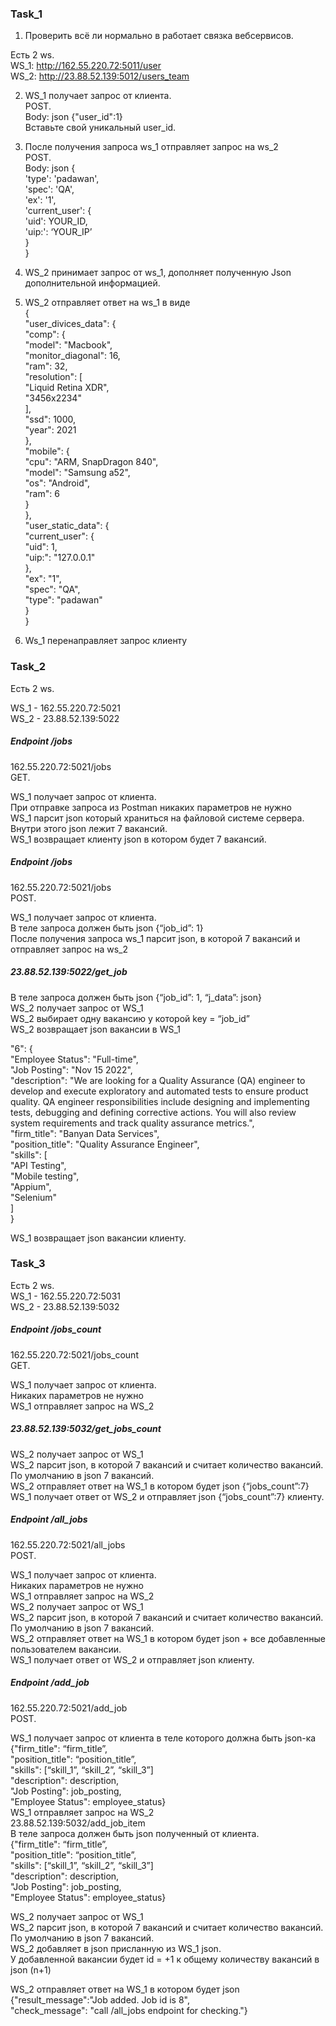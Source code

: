 ### Task_1  

1. Проверить всё ли нормально в работает связка вебсервисов.  

Есть 2 ws.  
   WS_1: http://162.55.220.72:5011/user  
   WS_2: http://23.88.52.139:5012/users_team  

2. WS_1 получает запрос от клиента.   
    POST.  
    Body: json {"user_id":1}  
    Вставьте свой уникальный user_id.
     
3. После получения запроса ws_1 отправляет запрос на ws_2  
   POST.  
   Body: json {  
               'type': 'padawan',  
               'spec': 'QA',   
               'ex': '1',   
               'current_user': {  
                                'uid': YOUR_ID,   
                                'uip:': ‘YOUR_IP’  
                                }  
               }  
     
4. WS_2 принимает запрос от ws_1, дополняет полученную Json дополнительной информацией.  
5. WS_2 отправляет ответ на ws_1 в виде  
   {  
   "user_divices_data": {  
   "comp": {  
   "model": "Macbook",  
   "monitor_diagonal": 16,  
   "ram": 32,  
   "resolution": [  
   "Liquid Retina XDR",  
   "3456x2234"  
   ],  
   "ssd": 1000,  
   "year": 2021  
   },  
   "mobile": {  
   "cpu": "ARM, SnapDragon 840",  
   "model": "Samsung a52",  
   "os": "Android",  
   "ram": 6  
   }  
   },  
   "user_static_data": {  
   "current_user": {  
   "uid": 1,  
   "uip:": "127.0.0.1"  
   },  
   "ex": "1",  
   "spec": "QA",  
   "type": "padawan"  
   }  
   }  
   
6. Ws_1 перенаправляет запрос клиенту

### Task_2

Есть 2 ws.  

WS_1 - 162.55.220.72:5021  
WS_2 - 23.88.52.139:5022  
  
  
##### Endpoint /jobs  
162.55.220.72:5021/jobs  
GET.

WS_1 получает запрос от клиента.  
При отправке запроса из Postman никаких параметров не нужно  
WS_1 парсит json который храниться на файловой системе сервера. Внутри этого json лежит 7 вакансий.  
WS_1 возвращает клиенту json в котором будет 7 вакансий.  


##### Endpoint /jobs
162.55.220.72:5021/jobs  
POST.  

WS_1 получает запрос от клиента.  
В теле запроса должен быть json {“job_id”: 1}  
После получения запроса ws_1 парсит json, в которой 7 вакансий и отправляет запрос на ws_2

##### 23.88.52.139:5022/get_job  

В теле запроса должен быть json {“job_id”: 1, “j_data”: json}  
WS_2 получает запрос от WS_1  
WS_2 выбирает одну вакансию у которой key = “job_id”  
WS_2 возвращает json вакансии в WS_1  

"6": {  
"Employee Status": "Full-time",  
"Job Posting": "Nov 15 2022",  
"description": "We are looking for a Quality Assurance (QA) engineer to develop and execute exploratory and automated tests to ensure product quality. QA engineer responsibilities include designing and implementing tests, debugging and defining corrective actions. You will also review system requirements and track quality assurance metrics.",  
"firm_title": "Banyan Data Services",  
"position_title": "Quality Assurance Engineer",  
"skills": [  
"API Testing",  
"Mobile testing",  
"Appium",  
"Selenium"  
]  
}  

WS_1 возвращает json вакансии клиенту.  


### Task_3  

Есть 2 ws.  
WS_1 - 162.55.220.72:5031  
WS_2 - 23.88.52.139:5032  


##### Endpoint /jobs_count  
162.55.220.72:5021/jobs_count  
GET.  

WS_1 получает запрос от клиента.  
Никаких параметров не нужно  
WS_1 отправляет запрос на WS_2  

##### 23.88.52.139:5032/get_jobs_count  

WS_2 получает запрос от WS_1  
WS_2 парсит json, в которой 7 вакансий и считает количество вакансий. По умолчанию в json 7 вакансий.  
WS_2 отправляет ответ на WS_1 в котором будет json {“jobs_count”:7}  
WS_1 получает ответ от WS_2 и отправляет json {“jobs_count”:7} клиенту.  


##### Endpoint /all_jobs  
162.55.220.72:5021/all_jobs  
POST.  

WS_1 получает запрос от клиента.  
Никаких параметров не нужно  
WS_1 отправляет запрос на WS_2  
WS_2 получает запрос от WS_1  
WS_2 парсит json, в которой 7 вакансий и считает количество вакансий. По умолчанию в json 7 вакансий.  
WS_2 отправляет ответ на WS_1 в котором будет json + все добавленные пользователем вакансии.  
WS_1 получает ответ от WS_2 и отправляет json клиенту.  

  
##### Endpoint /add_job  
162.55.220.72:5021/add_job  
POST.  

WS_1 получает запрос от клиента в теле которого должна быть json-ка  
{"firm_title": “firm_title”,  
"position_title": “position_title”,  
"skills": [“skill_1”, “skill_2”, “skill_3”]  
"description": description,  
"Job Posting": job_posting,  
"Employee Status": employee_status}  
WS_1 отправляет запрос на WS_2  
23.88.52.139:5032/add_job_item  
В теле запроса должен быть json полученный от клиента.  
{"firm_title": “firm_title”,  
"position_title": “position_title”,  
"skills": [“skill_1”, “skill_2”, “skill_3”]  
"description": description,  
"Job Posting": job_posting,  
"Employee Status": employee_status}  

WS_2 получает запрос от WS_1  
WS_2 парсит json, в которой 7 вакансий и считает количество вакансий. По умолчанию в json 7 вакансий.  
WS_2 добавляет в json присланную из WS_1 json.  
У добавленной вакансии будет id = +1 к общему количеству вакансий в json (n+1)  
  
WS_2 отправляет ответ на WS_1 в котором будет json  
{"result_message":"Job added. Job id is 8",  
"check_message": "call /all_jobs endpoint for checking."}  

